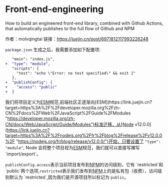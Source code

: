 # Front-end-engineering

How to build an engineered front-end library, combined with Github Actions, that automatically publishes to the full flow of Github and NPM

作者：molvqingtai
链接：https://juejin.cn/post/6971812117993226248

`package.json` 生成之后，我需要添加如下配置项:

```diff
   "main": "index.js",
+  "type": "module",
   "scripts": {
     "test": "echo \"Error: no test specified\" && exit 1"
   },
+  "publishConfig": {
+    "access": "public"
+  }
```

我们将项目定义为[ESM](https://link.juejin.cn?target=https%3A%2F%2Fdeveloper.mozilla.org%2Fzh-CN%2Fdocs%2FWeb%2FJavaScript%2FGuide%2FModules "https://developer.mozilla.org/zh-CN/docs/Web/JavaScript/Guide/Modules")规范,前端社区正逐渐向[ESM](https://link.juejin.cn?target=https%3A%2F%2Fdeveloper.mozilla.org%2Fzh-CN%2Fdocs%2FWeb%2FJavaScript%2FGuide%2FModules "https://developer.mozilla.org/zh-CN/docs/Web/JavaScript/Guide/Modules")标准迁移，从[Node v12.0.0](https://link.juejin.cn?target=https%3A%2F%2Fnodejs.org%2Ffr%2Fblog%2Frelease%2Fv12.0.0%2F "https://nodejs.org/fr/blog/release/v12.0.0/")开始，只要设置了 `"type": "module"`, Node 会将整个项目视为[ESM](https://link.juejin.cn?target=https%3A%2F%2Fdeveloper.mozilla.org%2Fzh-CN%2Fdocs%2FWeb%2FJavaScript%2FGuide%2FModules "https://developer.mozilla.org/zh-CN/docs/Web/JavaScript/Guide/Modules")规范，我们就可以直接写裸写 `import/export`。

`publishConfig.access`表示当前项目发布到[NPM](https://link.juejin.cn?target=https%3A%2F%2Fwww.npmjs.com%2F "https://www.npmjs.com/")的访问级别，它有 `restricted`和 `public`两个选项,`restricted`表示我们发布到[NPM](https://link.juejin.cn?target=https%3A%2F%2Fwww.npmjs.com%2F "https://www.npmjs.com/")上的是私有包（收费），访问级别默认为 `restricted`,因为我们是开源项目所以标记为 `public`。
